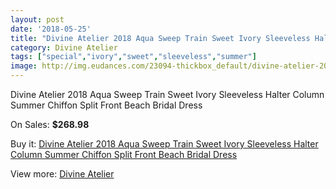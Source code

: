 ```yaml
---
layout: post
date: '2018-05-25'
title: "Divine Atelier 2018 Aqua Sweep Train Sweet Ivory Sleeveless Halter Column Summer Chiffon Split Front Beach Bridal Dress"
category: Divine Atelier
tags: ["special","ivory","sweet","sleeveless","summer"]
image: http://img.eudances.com/23094-thickbox_default/divine-atelier-2018-aqua-sweep-train-sweet-ivory-sleeveless-halter-column-summer-chiffon-split-front-beach-bridal-dress.jpg
---
```

Divine Atelier 2018 Aqua Sweep Train Sweet Ivory Sleeveless Halter Column Summer Chiffon Split Front Beach Bridal Dress

On Sales: **$268.98**
<a href="https://www.eudances.com/en/divine-atelier/7386-divine-atelier-2018-aqua-sweep-train-sweet-ivory-sleeveless-halter-column-summer-chiffon-split-front-beach-bridal-dress.html"><amp-img layout="responsive" width="600" height="600" src="//img.eudances.com/23094-thickbox_default/divine-atelier-2018-aqua-sweep-train-sweet-ivory-sleeveless-halter-column-summer-chiffon-split-front-beach-bridal-dress.jpg" alt="Divine Atelier 2018 Aqua Sweep Train Sweet Ivory Sleeveless Halter Column Summer Chiffon Split Front Beach Bridal Dress 0" /></a>
<a href="https://www.eudances.com/en/divine-atelier/7386-divine-atelier-2018-aqua-sweep-train-sweet-ivory-sleeveless-halter-column-summer-chiffon-split-front-beach-bridal-dress.html"><amp-img layout="responsive" width="600" height="600" src="//img.eudances.com/23100-thickbox_default/divine-atelier-2018-aqua-sweep-train-sweet-ivory-sleeveless-halter-column-summer-chiffon-split-front-beach-bridal-dress.jpg" alt="Divine Atelier 2018 Aqua Sweep Train Sweet Ivory Sleeveless Halter Column Summer Chiffon Split Front Beach Bridal Dress 1" /></a>
<a href="https://www.eudances.com/en/divine-atelier/7386-divine-atelier-2018-aqua-sweep-train-sweet-ivory-sleeveless-halter-column-summer-chiffon-split-front-beach-bridal-dress.html"><amp-img layout="responsive" width="600" height="600" src="//img.eudances.com/23099-thickbox_default/divine-atelier-2018-aqua-sweep-train-sweet-ivory-sleeveless-halter-column-summer-chiffon-split-front-beach-bridal-dress.jpg" alt="Divine Atelier 2018 Aqua Sweep Train Sweet Ivory Sleeveless Halter Column Summer Chiffon Split Front Beach Bridal Dress 2" /></a>
<a href="https://www.eudances.com/en/divine-atelier/7386-divine-atelier-2018-aqua-sweep-train-sweet-ivory-sleeveless-halter-column-summer-chiffon-split-front-beach-bridal-dress.html"><amp-img layout="responsive" width="600" height="600" src="//img.eudances.com/23098-thickbox_default/divine-atelier-2018-aqua-sweep-train-sweet-ivory-sleeveless-halter-column-summer-chiffon-split-front-beach-bridal-dress.jpg" alt="Divine Atelier 2018 Aqua Sweep Train Sweet Ivory Sleeveless Halter Column Summer Chiffon Split Front Beach Bridal Dress 3" /></a>
<a href="https://www.eudances.com/en/divine-atelier/7386-divine-atelier-2018-aqua-sweep-train-sweet-ivory-sleeveless-halter-column-summer-chiffon-split-front-beach-bridal-dress.html"><amp-img layout="responsive" width="600" height="600" src="//img.eudances.com/23097-thickbox_default/divine-atelier-2018-aqua-sweep-train-sweet-ivory-sleeveless-halter-column-summer-chiffon-split-front-beach-bridal-dress.jpg" alt="Divine Atelier 2018 Aqua Sweep Train Sweet Ivory Sleeveless Halter Column Summer Chiffon Split Front Beach Bridal Dress 4" /></a>
<a href="https://www.eudances.com/en/divine-atelier/7386-divine-atelier-2018-aqua-sweep-train-sweet-ivory-sleeveless-halter-column-summer-chiffon-split-front-beach-bridal-dress.html"><amp-img layout="responsive" width="600" height="600" src="//img.eudances.com/23096-thickbox_default/divine-atelier-2018-aqua-sweep-train-sweet-ivory-sleeveless-halter-column-summer-chiffon-split-front-beach-bridal-dress.jpg" alt="Divine Atelier 2018 Aqua Sweep Train Sweet Ivory Sleeveless Halter Column Summer Chiffon Split Front Beach Bridal Dress 5" /></a>
<a href="https://www.eudances.com/en/divine-atelier/7386-divine-atelier-2018-aqua-sweep-train-sweet-ivory-sleeveless-halter-column-summer-chiffon-split-front-beach-bridal-dress.html"><amp-img layout="responsive" width="600" height="600" src="//img.eudances.com/23095-thickbox_default/divine-atelier-2018-aqua-sweep-train-sweet-ivory-sleeveless-halter-column-summer-chiffon-split-front-beach-bridal-dress.jpg" alt="Divine Atelier 2018 Aqua Sweep Train Sweet Ivory Sleeveless Halter Column Summer Chiffon Split Front Beach Bridal Dress 6" /></a>

Buy it: [Divine Atelier 2018 Aqua Sweep Train Sweet Ivory Sleeveless Halter Column Summer Chiffon Split Front Beach Bridal Dress](https://www.eudances.com/en/divine-atelier/7386-divine-atelier-2018-aqua-sweep-train-sweet-ivory-sleeveless-halter-column-summer-chiffon-split-front-beach-bridal-dress.html "Divine Atelier 2018 Aqua Sweep Train Sweet Ivory Sleeveless Halter Column Summer Chiffon Split Front Beach Bridal Dress")

View more: [Divine Atelier](https://www.eudances.com/en/115-divine-atelier "Divine Atelier")